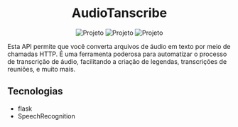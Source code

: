 <h1 align="center">
 AudioTanscribe
</h1>
<div align="center">
   <img src="https://img.shields.io/static/v1?label=Tipo&message=Projeto&color=8257E5&labelColor=000000" alt="Projeto" />
  <img src="https://img.shields.io/static/v1?label=framework&message=flask&color=8257E5&labelColor=000000" alt="Projeto" />
  <img src="https://img.shields.io/static/v1?label=lang&message=python&color=8257E5&labelColor=000000" alt="Projeto" />
</div>

Esta API permite que você converta arquivos de áudio em texto por meio de chamadas HTTP. É uma ferramenta poderosa para automatizar o processo de transcrição de áudio, facilitando a criação de legendas, transcrições de reuniões, e muito mais.

## Tecnologias  
- flask
- SpeechRecognition
